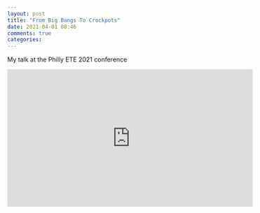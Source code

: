 ```yaml
---
layout: post
title: "From Big Bangs To Crockpots"
date: 2021-04-01 08:46
comments: true
categories: 
---
```


My talk at the Philly ETE 2021 conference

<iframe width="560" height="315" src="https://www.youtube.com/embed/TGs0YbAR_hs" title="YouTube video player" frameborder="0" allow="accelerometer; autoplay; clipboard-write; encrypted-media; gyroscope; picture-in-picture" allowfullscreen></iframe>